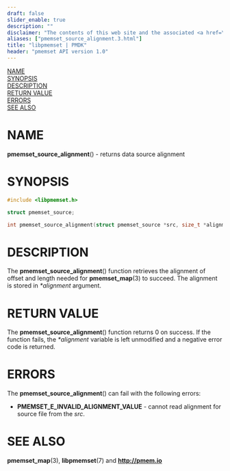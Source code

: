 ```yaml
---
draft: false
slider_enable: true
description: ""
disclaimer: "The contents of this web site and the associated <a href=\"https://github.com/pmem\">GitHub repositories</a> are BSD-licensed open source."
aliases: ["pmemset_source_alignment.3.html"]
title: "libpmemset | PMDK"
header: "pmemset API version 1.0"
---
```


[comment]: <> (SPDX-License-Identifier: BSD-3-Clause)
[comment]: <> (Copyright 2021-2022, Intel Corporation)

[comment]: <> (pmemset_source_alignment.3 -- man page for pmemset_source_alignment)

[NAME](#name)<br />
[SYNOPSIS](#synopsis)<br />
[DESCRIPTION](#description)<br />
[RETURN VALUE](#return-value)<br />
[ERRORS](#errors)<br />
[SEE ALSO](#see-also)<br />

# NAME #

**pmemset_source_alignment**() - returns data source alignment

# SYNOPSIS #

```c
#include <libpmemset.h>

struct pmemset_source;

int pmemset_source_alignment(struct pmemset_source *src, size_t *alignment);

```

# DESCRIPTION #

The **pmemset_source_alignment**() function retrieves the alignment of offset and
length needed for **pmemset_map**(3) to succeed. The alignment is stored in
*\*alignment* argument.

# RETURN VALUE #

The **pmemset_source_alignment**() function returns 0 on success.
If the function fails, the *\*alignment* variable is left unmodified and a negative
error code is returned.

# ERRORS #

The **pmemset_source_alignment**() can fail with the following errors:

* **PMEMSET_E_INVALID_ALIGNMENT_VALUE** - cannot read alignment for source file
from the *src*.

# SEE ALSO #

**pmemset_map**(3), **libpmemset**(7) and **<http://pmem.io>**
